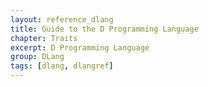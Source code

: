 ```yaml
---
layout: reference_dlang
title: Guide to the D Programming Language
chapter: Traits
excerpt: D Programming Language
group: DLang
tags: [dlang, dlangref]
---
```

